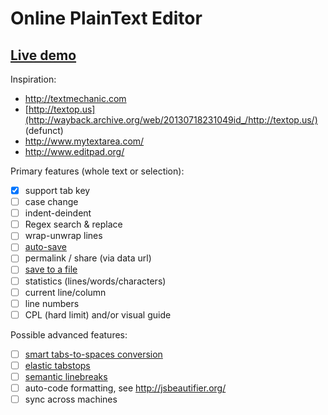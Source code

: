# Online PlainText Editor

## [Live demo](http://waldyrious.github.io/online-text-editor)

Inspiration:
* http://textmechanic.com
* [http://textop.us](http://wayback.archive.org/web/20130718231049id_/http://textop.us/) (defunct)
* http://www.mytextarea.com/
* http://www.editpad.org/

Primary features (whole text or selection):
- [x] support tab key
- [ ] case change
- [ ] indent-deindent
- [ ] Regex search & replace
- [ ] wrap-unwrap lines
- [ ] [auto-save](https://github.com/samyk/evercookie)
- [ ] permalink / share (via data url)
- [ ] [save to a file](http://pastebin.com/U8658H5c)
- [ ] statistics (lines/words/characters)
- [ ] current line/column
- [ ] line numbers
- [ ] CPL (hard limit) and/or visual guide

Possible advanced features:
- [ ] [smart tabs-to-spaces conversion](http://stackoverflow.com/a/2479925/266309)
- [ ] [elastic tabstops](http://nickgravgaard.com/elastictabstops/)
- [ ] [semantic linebreaks](http://rhodesmill.org/brandon/2012/one-sentence-per-line/)
- [ ] auto-code formatting, see http://jsbeautifier.org/
- [ ] sync across machines
